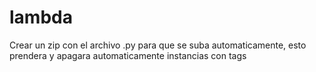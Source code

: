 # lambda

Crear un zip con el archivo .py para que se suba automaticamente, esto prendera y apagara automaticamente instancias con tags
